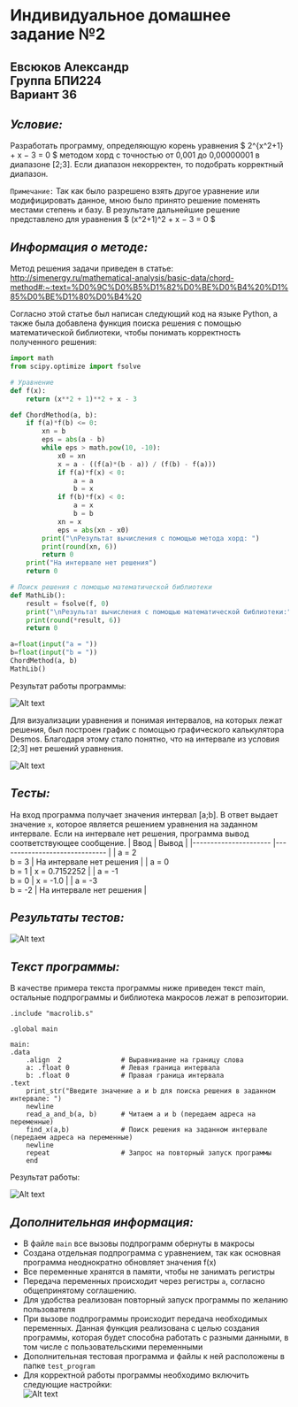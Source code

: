 # Индивидуальное домашнее задание №2
## Евсюков Александр  <br/> Группа БПИ224  <br/> Вариант 36
## _Условие:_ 
Разработать программу, определяющую корень уравнения $ 2^{x^2+1} + x − 3 = 0 $ методом хорд с точностью от 0,001 до 0,00000001 в диапазоне [2;3]. Если диапазон некорректен, то подобрать корректный диапазон.

`Примечание:` Так как было разрешено взять другое уравнение или модифицировать данное, мною было принято решение поменять местами степень и базу. В результате дальнейшие решение представлено для уравнения $ (x^2+1)^2 + x − 3 = 0 $

## _Информация о методе:_
Метод решения задачи приведен в статье: http://simenergy.ru/mathematical-analysis/basic-data/chord-method#:~:text=%D0%9C%D0%B5%D1%82%D0%BE%D0%B4%20%D1%85%D0%BE%D1%80%D0%B4%20

Согласно этой статье был написан следующий код на языке Python, а также была добавлена функция поиска решения с помощью математической библиотеки, чтобы понимать корректность полученного решения:

``` Python
import math
from scipy.optimize import fsolve

# Уравнение
def f(x):
    return (x**2 + 1)**2 + x - 3

def ChordMethod(a, b):
    if f(a)*f(b) <= 0:
        xn = b
        eps = abs(a - b)
        while eps > math.pow(10, -10):
            x0 = xn
            x = a - ((f(a)*(b - a)) / (f(b) - f(a)))
            if f(a)*f(x) < 0:
                a = a
                b = x
            if f(b)*f(x) < 0:
                a = x
                b = b
            xn = x
            eps = abs(xn - x0)
        print("\nРезультат вычисления с помощью метода хорд: ")
        print(round(xn, 6))
        return 0
    print("На интервале нет решения")
    return 0

# Поиск решения с помощью математической библиотеки   
def MathLib():
    result = fsolve(f, 0)
    print("\nРезультат вычисления с помощью математической библиотеки:")
    print(round(*result, 6))
    return 0

a=float(input("a = "))
b=float(input("b = "))
ChordMethod(a, b)
MathLib()
```
Результат работы программы:

![Alt text](image-4.png)


Для визуализации уравнения и понимая интервалов, на которых лежат решения, был построен график с помощью графического калькулятора Desmos. Благодаря этому стало понятно, что на интервале из условия [2;3] нет решений уравнения.

![Alt text](image.png)

## _Тесты:_ 
На вход программа получает значения интервал [a;b]. В ответ выдает значение `x`, которое является решением уравнения на заданном интервале. Если на интервале нет решения, программа вывод соответствующее сообщение. 
| Ввод             	    | Вывод       	                |
|---------------------- |------------------------------ |
| a = 2<br> b = 3  	    | На интервале нет решения   	|
| a = 0<br> b = 1 	    | x = 0.7152252	                |
| a = -1<br> b = 0  	| x = -1.0     	                |
| a = -3<br> b = -2     | На интервале нет решения      |  

## _Результаты тестов:_
![Alt text](image-3.png)

## _Текст программы:_
В качестве примера текста программы ниже приведен текст main, остальные подпрограммы и библиотека макросов лежат в репозитории. 
```
.include "macrolib.s"

.global main

main:
.data	
	.align  2               # Выравнивание на границу слова
	a: .float 0             # Левая граница интервала
	b: .float 0             # Правая граница интервала
.text
	print_str("Введите значение a и b для поиска решения в заданном интервале: ")
	newline
	read_a_and_b(a, b)      # Читаем a и b (передаем адреса на переменные)
	find_x(a,b)             # Поиск решения на заданном интервале (передаем адреса на переменные)
	newline
	repeat                  # Запрос на повторный запуск программы
	end	

```
Результат работы:

![Alt text](image-1.png)

## _Дополнительная информация:_
* В файле `main` все вызовы подпрограмм обернуты в макросы
* Создана отдельная подпрограмма с уравнением, так как основная программа неоднократно обновляет значения f(x)
* Все переменные хранятся в памяти, чтобы не занимать регистры 
* Передача переменных происходит через регистры `a`, согласно общепринятому соглашению.
* Для удобства реализован повторный запуск программы по желанию пользователя
* При вызове подпрограммы происходит передача необходимых переменных. Данная функция реализована с целью создания программы, которая будет способна работать с разными данными, в том числе c пользовательскими переменными
* Дополнительная тестовая программа и файлы к ней расположены в папке `test_program`
* Для корректной работы программы необходимо включить следующие настройки: 
	<br/>![Alt text](image-2.png)

